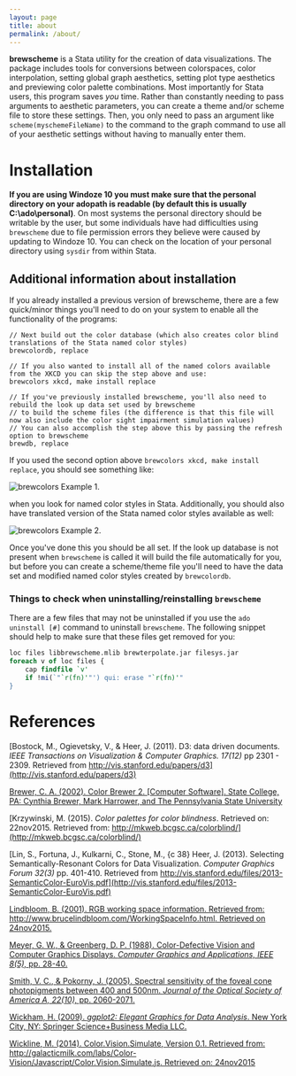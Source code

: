 ```yaml
---
layout: page
title: about
permalink: /about/
---
```


**brewscheme** is a Stata utility for the creation of data visualizations.  The package includes tools for conversions between colorspaces, color interpolation, setting global graph aesthetics, setting plot type aesthetics and previewing color palette combinations.  Most importantly for Stata users, this program saves *you* time.  Rather than constantly needing to pass arguments to aesthetic parameters, you can create a theme and/or scheme file to store these settings.  Then, you only need to pass an argument like `scheme(myschemeFileName)` to the command to the graph command to use all of your aesthetic settings without having to manually enter them.  

# Installation
**If you are using Windoze 10 you must make sure that the personal directory on your adopath is readable (by default this is usually C:\ado\personal)**.  On most systems the personal directory should be writable by the user, but some individuals have had difficulties using `brewscheme` due to file permission errors they believe were caused by updating to Windoze 10.  You can check on the location of your personal directory using `sysdir` from within Stata.  

## Additional information about installation
If you already installed a previous version of brewscheme, there are a few quick/minor things you'll need to do on your system to enable all the functionality of the programs:

```
// Next build out the color database (which also creates color blind translations of the Stata named color styles)
brewcolordb, replace

// If you also wanted to install all of the named colors available from the XKCD you can skip the step above and use:
brewcolors xkcd, make install replace

// If you've previously installed brewscheme, you'll also need to rebuild the look up data set used by brewscheme
// to build the scheme files (the difference is that this file will now also include the color sight impairment simulation values)
// You can also accomplish the step above this by passing the refresh option to brewscheme
brewdb, replace
```

If you used the second option above `brewcolors xkcd, make install replace`, you should see something like:

![brewcolors Example 1.](http://wbuchanan.github.io/brewscheme/img/brewcolorsex1.png)

when you look for named color styles in Stata.  Additionally, you should also have translated version of the Stata named color styles available as well:

![brewcolors Example 2.](http://wbuchanan.github.io/brewscheme/img/brewcolorsex2.png)

Once you've done this you should be all set.  If the look up database is not present when `brewscheme` is called it will build the file automatically for you, but before you can create a scheme/theme file you'll need to have the data set and modified named color styles created by `brewcolordb`.

### Things to check when uninstalling/reinstalling `brewscheme`
There are a few files that may not be uninstalled if you use the `ado uninstall [#]` command to uninstall `brewscheme`.  The following snippet should help to make sure that these files get removed for you:

```Stata
loc files libbrewscheme.mlib brewterpolate.jar filesys.jar 
foreach v of loc files {
	cap findfile `v'
	if !mi(`"`r(fn)'"') qui: erase "`r(fn)'"
}
```


# References
[Bostock, M., Ogievetsky, V., & Heer, J. (2011).  D3: data driven documents. *IEEE Transactions on Visualization & Computer Graphics. 17(12)* pp 2301 - 2309. Retrieved from http://vis.stanford.edu/papers/d3](http://vis.stanford.edu/papers/d3)  

[Brewer, C. A. (2002). Color Brewer 2. [Computer Software]. State College, PA: Cynthia Brewer, Mark Harrower, and The Pennsylvania State University](http://www.ColorBrewer2.org)

[Krzywinski, M. (2015). *Color palettes for color blindness*.  Retrieved on: 22nov2015.  Retrieved from: http://mkweb.bcgsc.ca/colorblind/](http://mkweb.bcgsc.ca/colorblind/)

[Lin, S., Fortuna, J., Kulkarni, C., Stone, M., {c 38} Heer, J. (2013). Selecting Semantically-Resonant Colors for Data Visualization. *Computer Graphics Forum 32(3)* pp. 401-410.  Retrieved from http://vis.stanford.edu/files/2013-SemanticColor-EuroVis.pdf](http://vis.stanford.edu/files/2013-SemanticColor-EuroVis.pdf)

[Lindbloom, B. (2001).  RGB working space information. Retrieved from: http://www.brucelindbloom.com/WorkingSpaceInfo.html.  Retrieved on 24nov2015.](http://www.brucelindbloom.com/WorkingSpaceInfo.html)

[Meyer, G. W., & Greenberg, D. P. (1988). Color-Defective Vision and Computer Graphics Displays. *Computer Graphics and Applications, IEEE 8(5),* pp. 28-40.](http://www-users.cs.umn.edu/~meyer/papers/meyer-greenberg-cga-1988.pdf)

[Smith, V. C., & Pokorny, J. (2005).  Spectral sensitivity of the foveal cone photopigments between 400 and 500nm.  *Journal of the Optical Society of America A, 22(10),* pp. 2060-2071.](http://macboy.uchicago.edu/~eye1/PDF%20files/Smith%20Pokorny%2075.pdf)

[Wickham, H. (2009).  *ggplot2: Elegant Graphics for Data Analysis*.  New York City, NY: Springer Science+Business Media LLC.](http://www.amazon.com/ggplot2-Elegant-Graphics-Data-Analysis/dp/0387981403)

[Wickline, M. (2014).  Color.Vision.Simulate, Version 0.1.  Retrieved from: http://galacticmilk.com/labs/Color-Vision/Javascript/Color.Vision.Simulate.js.  Retrieved on: 24nov2015](http://galacticmilk.com/labs/Color-Vision/Javascript/Color.Vision.Simulate.js)
